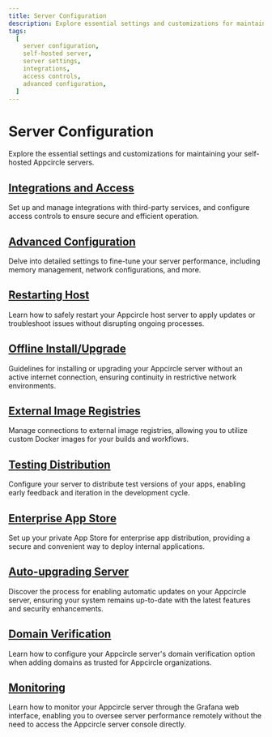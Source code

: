 ```yaml
---
title: Server Configuration
description: Explore essential settings and customizations for maintaining your self-hosted Appcircle servers. Learn how to configure integrations, access controls, and advanced settings to optimize server performance.
tags:
  [
    server configuration,
    self-hosted server,
    server settings,
    integrations,
    access controls,
    advanced configuration,
  ]
---
```


# Server Configuration

Explore the essential settings and customizations for maintaining your self-hosted Appcircle servers.

## [Integrations and Access](/self-hosted-appcircle/install-server/linux-package/configure-server/integrations-and-access)

Set up and manage integrations with third-party services, and configure access controls to ensure secure and efficient operation.

## [Advanced Configuration](/self-hosted-appcircle/install-server/linux-package/configure-server/advanced-configuration)

Delve into detailed settings to fine-tune your server performance, including memory management, network configurations, and more.

## [Restarting Host](/self-hosted-appcircle/install-server/linux-package/configure-server/restarting-host)

Learn how to safely restart your Appcircle host server to apply updates or troubleshoot issues without disrupting ongoing processes.

## [Offline Install/Upgrade](/self-hosted-appcircle/install-server/linux-package/configure-server/offline-installation)

Guidelines for installing or upgrading your Appcircle server without an active internet connection, ensuring continuity in restrictive network environments.

## [External Image Registries](/self-hosted-appcircle/install-server/linux-package/configure-server/external-image-registry)

Manage connections to external image registries, allowing you to utilize custom Docker images for your builds and workflows.

## [Testing Distribution](/self-hosted-appcircle/install-server/linux-package/configure-server/testing-distribution)

Configure your server to distribute test versions of your apps, enabling early feedback and iteration in the development cycle.

## [Enterprise App Store](/self-hosted-appcircle/install-server/linux-package/configure-server/enterprise-store)

Set up your private App Store for enterprise app distribution, providing a secure and convenient way to deploy internal applications.

## [Auto-upgrading Server](/self-hosted-appcircle/install-server/linux-package/configure-server/auto-updating)

Discover the process for enabling automatic updates on your Appcircle server, ensuring your system remains up-to-date with the latest features and security enhancements.

## [Domain Verification](/self-hosted-appcircle/install-server/linux-package/configure-server/domain-verification)

Learn how to configure your Appcircle server's domain verification option when adding domains as trusted for Appcircle organizations.

## [Monitoring](/self-hosted-appcircle/install-server/linux-package/configure-server/monitoring)

Learn how to monitor your Appcircle server through the Grafana web interface, enabling you to oversee server performance remotely without the need to access the Appcircle server console directly.

